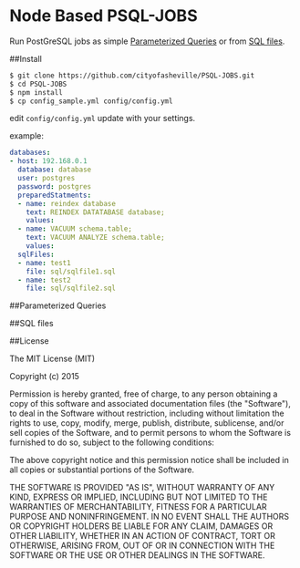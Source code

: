 # Node Based PSQL-JOBS

Run PostGreSQL jobs as simple [Parameterized Queries](#Parameterized-Queries) or from [SQL files](#SQL-files).

##Install

```sh
$ git clone https://github.com/cityofasheville/PSQL-JOBS.git
$ cd PSQL-JOBS 
$ npm install 
$ cp config_sample.yml config/config.yml
```

edit `config/config.yml`
update with your settings.

example:

```yaml
databases:
- host: 192.168.0.1
  database: database
  user: postgres
  password: postgres
  preparedStatments:
  - name: reindex database
    text: REINDEX DATATABASE database;
    values:
  - name: VACUUM schema.table;
    text: VACUUM ANALYZE schema.table;
    values:
  sqlFiles:
  - name: test1
    file: sql/sqlfile1.sql
  - name: test2
    file: sql/sqlfile2.sql
````

##Parameterized Queries

##SQL files


##License

The MIT License (MIT)

Copyright (c) 2015 

Permission is hereby granted, free of charge, to any person obtaining a copy
of this software and associated documentation files (the "Software"), to deal
in the Software without restriction, including without limitation the rights
to use, copy, modify, merge, publish, distribute, sublicense, and/or sell
copies of the Software, and to permit persons to whom the Software is
furnished to do so, subject to the following conditions:

The above copyright notice and this permission notice shall be included in all
copies or substantial portions of the Software.

THE SOFTWARE IS PROVIDED "AS IS", WITHOUT WARRANTY OF ANY KIND, EXPRESS OR
IMPLIED, INCLUDING BUT NOT LIMITED TO THE WARRANTIES OF MERCHANTABILITY,
FITNESS FOR A PARTICULAR PURPOSE AND NONINFRINGEMENT. IN NO EVENT SHALL THE
AUTHORS OR COPYRIGHT HOLDERS BE LIABLE FOR ANY CLAIM, DAMAGES OR OTHER
LIABILITY, WHETHER IN AN ACTION OF CONTRACT, TORT OR OTHERWISE, ARISING FROM,
OUT OF OR IN CONNECTION WITH THE SOFTWARE OR THE USE OR OTHER DEALINGS IN THE
SOFTWARE.


